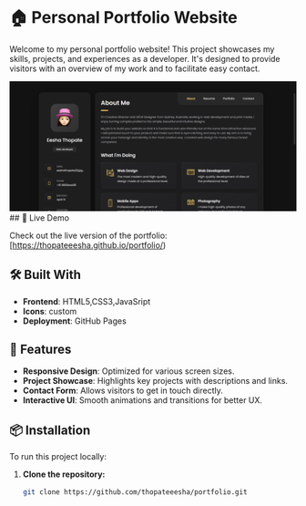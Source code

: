 # 🏠 Personal Portfolio Website

Welcome to my personal portfolio website! This project showcases my skills, projects, and experiences as a developer. It's designed to provide visitors with an overview of my work and to facilitate easy contact.

<img src="assets/images/portfolio-preview.png" alt="Portfolio Preview"/>
## 🚀 Live Demo

Check out the live version of the portfolio: [https://thopateeesha.github.io/portfolio/)

## 🛠️ Built With

- **Frontend**: HTML5,CSS3,JavaSript
- **Icons**: custom
- **Deployment**: GitHub Pages

## 📁 Features

- **Responsive Design**: Optimized for various screen sizes.
- **Project Showcase**: Highlights key projects with descriptions and links.
- **Contact Form**: Allows visitors to get in touch directly.
- **Interactive UI**: Smooth animations and transitions for better UX.

## 📦 Installation

To run this project locally:

1. **Clone the repository:**
   ```bash
   git clone https://github.com/thopateeesha/portfolio.git
